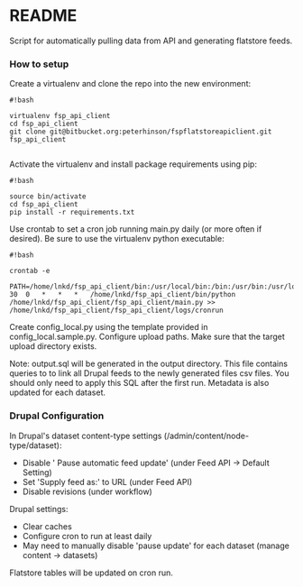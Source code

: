 # README #

Script for automatically pulling data from API and generating flatstore feeds.

### How to setup ###

Create a virtualenv and clone the repo into the new environment:

```
#!bash

virtualenv fsp_api_client
cd fsp_api_client
git clone git@bitbucket.org:peterhinson/fspflatstoreapiclient.git fsp_api_client


```

Activate the virtualenv and install package requirements using pip:

```
#!bash

source bin/activate
cd fsp_api_client
pip install -r requirements.txt

```

Use crontab to set a cron job running main.py daily (or more often if desired). Be sure to use the virtualenv python executable:


```
#!bash

crontab -e

PATH=/home/lnkd/fsp_api_client/bin:/usr/local/bin:/bin:/usr/bin:/usr/local/sbin:/usr/sbin:/sbin:/home/phinson/bin
30	0	*	*	*	/home/lnkd/fsp_api_client/bin/python /home/lnkd/fsp_api_client/fsp_api_client/main.py >> /home/lnkd/fsp_api_client/fsp_api_client/logs/cronrun

```

Create config_local.py using the template provided in config_local.sample.py. Configure upload paths. Make sure that the target upload directory exists.

Note: output.sql will be generated in the output directory. This file contains queries to to link all Drupal feeds to the newly generated files csv files. You should only need to apply this SQL after the first run. Metadata is also updated for each dataset.

### Drupal Configuration ###

In Drupal's dataset content-type settings (/admin/content/node-type/dataset):

* Disable ' Pause automatic feed update' (under Feed API -> Default Setting)
* Set 'Supply feed as:' to URL (under Feed API)
* Disable revisions (under workflow)

Drupal settings:

* Clear caches
* Configure cron to run at least daily
* May need to manually disable 'pause update' for each dataset (manage content -> datasets)

Flatstore tables will be updated on cron run.